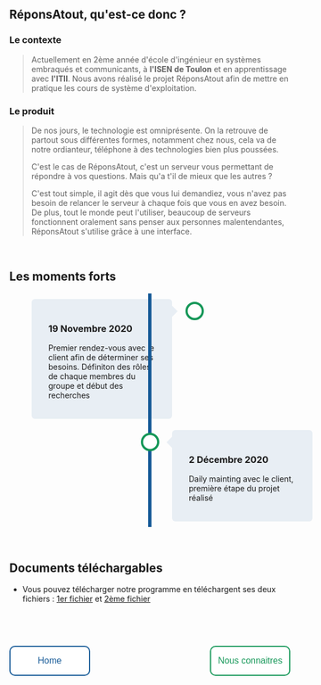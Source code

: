 <head>
  <meta charset="utf-8" />
  
  <style>
    .button {
      border: none;
      color: white;
      border-radius: 10px;
      text-align: center;
      text-decoration: none;
      display: inline-block;
      font-size: 16px;
      transition-duration: 1s;
      cursor: pointer;
    }
    .button1 {
      background-color: white; 
      color: #165A97;
      padding: 16px 49px;
      border: 2px solid #165A97;
    }
    .button1:hover {
      background-color: #165A97;
      color: white;
    }
    .button2 {
      background-color: white; 
      color: #159758;
      padding: 16px 12px;
      border: 2px solid #159758;
    }
    .button2:hover {
      background-color: #159758;
      color: white;
    }
    .timeline {
      position: relative;
      max-width: 1200px;
      margin: 0 auto;
    }
    .timeline::after {
      content: '';
      position: absolute;
      width: 6px;
      background-color: #165A97;
      top: 0;
      bottom: 0;
      left: 50%;
      margin-left: -3px;
    }
    .container {
      padding: 10px 40px;
      position: relative;
      background-color: inherit;
      width: 50%;
    }
    .container::after {
        content: '';
        position: absolute;
        width: 25px;
        height: 25px;
        right: -17px;
        background-color: white;
        border: 4px solid #159758;
        top: 15px;
        border-radius: 50%;
        z-index: 1;
    }
    .left {
      left: 0;
    }
    .right {
      left: 50%;
    }
    .left::before {
      content: " ";
      height: 0;
      position: absolute;
      top: 22px;
      width: 0;
      z-index: 1;
      right: 30px;
      border: medium solid #E8EEF4;
      border-width: 10px 0 10px 10px;
      border-color: transparent transparent transparent #E8EEF4;
    }
    .right::before {
      content: " ";
      height: 0;
      position: absolute;
      top: 22px;
      width: 0;
      z-index: 1;
      left: 30px;
      border: medium solid #E8EEF4;
      border-width: 10px 10px 10px 0;
      border-color: transparent #E8EEF4 transparent transparent;
    }
    .right::after {
      left: -16px;
    }
    .content {
      padding: 20px 30px;
      background-color: #E8EEF4;
      position: relative;
      border-radius: 6px;
    }
  </style>

</head>


## RéponsAtout, qu'est-ce donc ?

### Le contexte
>Actuellement en 2ème année d'école d'ingénieur en systèmes embraqués et communicants, à **l'ISEN de Toulon** et en apprentissage avec **l'ITII**. Nous avons réalisé le projet RéponsAtout afin de mettre en pratique les cours de système d'exploitation. 

### Le produit
>De nos jours, le technologie est omniprésente. On la retrouve de partout sous différentes formes, notamment chez nous, cela va de notre ordianteur, téléphone à des technologies bien plus poussées.
>
>C'est le cas de RéponsAtout, c'est un serveur vous permettant de répondre à vos questions. Mais qu'a t'il de mieux que les autres ?
>
>C'est tout simple, il agit dès que vous lui demandiez, vous n'avez pas besoin de relancer le serveur à chaque fois que vous en avez besoin. De plus, tout le monde peut l'utiliser, beaucoup de serveurs fonctionnent oralement sans penser aux personnes malentendantes, RéponsAtout s'utilise grâce à une interface.

<p>&nbsp;</p>

## Les moments forts

<div class="timeline">
  <div class="container left">
    <div class="content">
      <h3>19 Novembre 2020</h3>
      <p>Premier rendez-vous avec le client afin de déterminer ses besoins. Définiton des rôles de chaque membres du groupe et début des recherches</p>
    </div>
  </div>
  <div class="container right">
    <div class="content">
      <h3>2 Décembre 2020</h3>
      <p>Daily mainting avec le client, première étape du projet réalisé</p>
    </div>
  </div>
</div>

<p>&nbsp;</p>

## Documents téléchargables

*   Vous pouvez télécharger notre programme en téléchargent ses deux fichiers : <a href="../code/pere.c" download>1er fichier</a> et <a href="../code/fils.c" download>2ème fichier</a>
<p>&nbsp;</p>
<p>&nbsp;</p>

<button class="button button1" onclick="window.location.href = 'https://eva-joly.github.io/ReponsAtout/';">Home</button>
<button class="button button2" style="float:right" onclick="window.location.href = 'https://eva-joly.github.io/ReponsAtout/assets/pages/01_nous_connaitre';">Nous connaitres</button>

